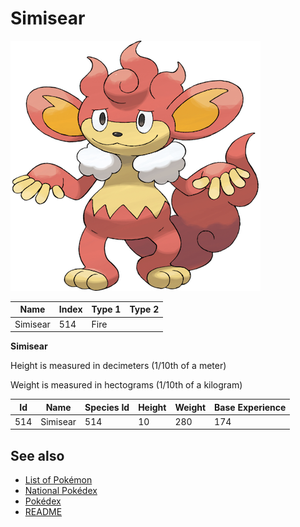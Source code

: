 # Simisear


![Simisear](images/514.png)

| **Name** | **Index** | **Type 1** | **Type 2** |
|----|----|----|----|
| Simisear | 514 | Fire  |  |

**Simisear** 


Height is measured in decimeters (1/10th of a meter)

Weight is measured in hectograms (1/10th of a kilogram)

| **Id** | **Name** | **Species Id** | **Height** | **Weight** | **Base Experience** |
|--------|----------|----------------|------------|------------|---------------------|
| 514 | Simisear | 514 | 10 | 280 | 174 |


## See also

- [List of Pokémon](../pokemon.md)
- [National Pokédex](../national_pokedex.md)
- [Pokédex](../pokedex.md)
- [README](../README.md)
